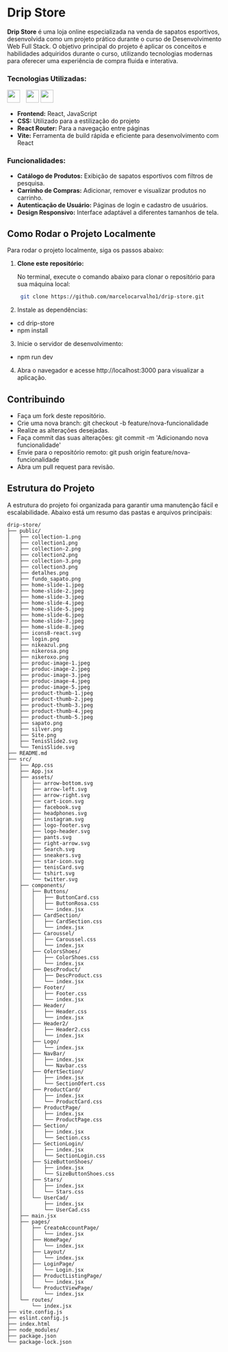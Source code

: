 # Drip Store

**Drip Store** é uma loja online especializada na venda de sapatos esportivos, desenvolvida como um projeto prático durante o curso de Desenvolvimento Web Full Stack. O objetivo principal do projeto é aplicar os conceitos e habilidades adquiridos durante o curso, utilizando tecnologias modernas para oferecer uma experiência de compra fluida e interativa.

### Tecnologias Utilizadas:
<img src="https://media.tenor.com/5xvAYl6_6BMAAAAi/react.gif" width="30" height="auto" style="display: inline-block; margin-right: 10px;" /> <img src="https://media.tenor.com/TReUojNlZ6wAAAAi/js-javascript.gif" width="30" height="auto" style="display: inline-block;" />
<img src="https://i.giphy.com/13FrpeVH09Zrb2.webp" width="30" height="auto" style="display: inline-block; margin-right: 10px;" />
- **Frontend:** React, JavaScript
- **CSS:** Utilizado para a estilização do projeto
- **React Router:** Para a navegação entre páginas
- **Vite:** Ferramenta de build rápida e eficiente para desenvolvimento com React

### Funcionalidades:
- **Catálogo de Produtos:** Exibição de sapatos esportivos com filtros de pesquisa.
- **Carrinho de Compras:** Adicionar, remover e visualizar produtos no carrinho.
- **Autenticação de Usuário:** Páginas de login e cadastro de usuários.
- **Design Responsivo:** Interface adaptável a diferentes tamanhos de tela.

## Como Rodar o Projeto Localmente

Para rodar o projeto localmente, siga os passos abaixo:

1. **Clone este repositório:**

   No terminal, execute o comando abaixo para clonar o repositório para sua máquina local:

   ```bash
    git clone https://github.com/marcelocarvalho1/drip-store.git
   
2. Instale as dependências:
- cd drip-store
- npm install

3. Inicie o servidor de desenvolvimento:
  - npm run dev
4. Abra o navegador e acesse http://localhost:3000 para visualizar a aplicação.

## Contribuindo
- Faça um fork deste repositório.
- Crie uma nova branch: git checkout -b feature/nova-funcionalidade
- Realize as alterações desejadas.
- Faça commit das suas alterações: git commit -m 'Adicionando nova funcionalidade'
- Envie para o repositório remoto: git push origin feature/nova-funcionalidade
- Abra um pull request para revisão.

## Estrutura do Projeto

A estrutura do projeto foi organizada para garantir uma manutenção fácil e escalabilidade. Abaixo está um resumo das pastas e arquivos principais:

```plaintext
drip-store/
├── public/
│   ├── collection-1.png
│   ├── collection1.png
│   ├── collection-2.png
│   ├── collection2.png
│   ├── collection-3.png
│   ├── collection3.png
│   ├── detalhes.png
│   ├── fundo_sapato.png
│   ├── home-slide-1.jpeg
│   ├── home-slide-2.jpeg
│   ├── home-slide-3.jpeg
│   ├── home-slide-4.jpeg
│   ├── home-slide-5.jpeg
│   ├── home-slide-6.jpeg
│   ├── home-slide-7.jpeg
│   ├── home-slide-8.jpeg
│   ├── icons8-react.svg
│   ├── login.png
│   ├── nikeazul.png
│   ├── nikerosa.png
│   ├── nikeroxo.png
│   ├── produc-image-1.jpeg
│   ├── produc-image-2.jpeg
│   ├── produc-image-3.jpeg
│   ├── produc-image-4.jpeg
│   ├── produc-image-5.jpeg
│   ├── product-thumb-1.jpeg
│   ├── product-thumb-2.jpeg
│   ├── product-thumb-3.jpeg
│   ├── product-thumb-4.jpeg
│   ├── product-thumb-5.jpeg
│   ├── sapato.png
│   ├── silver.png
│   ├── Site.png
│   ├── TenisSlide2.svg
│   └── TenisSlide.svg
├── README.md
├── src/
│   ├── App.css
│   ├── App.jsx
│   ├── assets/
│   │   ├── arrow-bottom.svg
│   │   ├── arrow-left.svg
│   │   ├── arrow-right.svg
│   │   ├── cart-icon.svg
│   │   ├── facebook.svg
│   │   ├── headphones.svg
│   │   ├── instagram.svg
│   │   ├── logo-footer.svg
│   │   ├── logo-header.svg
│   │   ├── pants.svg
│   │   ├── right-arrow.svg
│   │   ├── Search.svg
│   │   ├── sneakers.svg
│   │   ├── star-icon.svg
│   │   ├── tenisCard.svg
│   │   ├── tshirt.svg
│   │   └── twitter.svg
│   ├── components/
│   │   ├── Buttons/
│   │   │   ├── ButtonCard.css
│   │   │   ├── ButtonRosa.css
│   │   │   └── index.jsx
│   │   ├── CardSection/
│   │   │   ├── CardSection.css
│   │   │   └── index.jsx
│   │   ├── Caroussel/
│   │   │   ├── Caroussel.css
│   │   │   └── index.jsx
│   │   ├── ColorsShoes/
│   │   │   ├── ColorShoes.css
│   │   │   └── index.jsx
│   │   ├── DescProduct/
│   │   │   ├── DescProduct.css
│   │   │   └── index.jsx
│   │   ├── Footer/
│   │   │   ├── Footer.css
│   │   │   └── index.jsx
│   │   ├── Header/
│   │   │   ├── Header.css
│   │   │   └── index.jsx
│   │   ├── Header2/
│   │   │   ├── Header2.css
│   │   │   └── index.jsx
│   │   ├── Logo/
│   │   │   └── index.jsx
│   │   ├── NavBar/
│   │   │   ├── index.jsx
│   │   │   └── Navbar.css
│   │   ├── OfertSection/
│   │   │   ├── index.jsx
│   │   │   └── SectionOfert.css
│   │   ├── ProductCard/
│   │   │   ├── index.jsx
│   │   │   └── ProductCard.css
│   │   ├── ProductPage/
│   │   │   ├── index.jsx
│   │   │   └── ProductPage.css
│   │   ├── Section/
│   │   │   ├── index.jsx
│   │   │   └── Section.css
│   │   ├── SectionLogin/
│   │   │   ├── index.jsx
│   │   │   └── SectionLogin.css
│   │   ├── SizeButtonShoes/
│   │   │   ├── index.jsx
│   │   │   └── SizeButtonShoes.css
│   │   ├── Stars/
│   │   │   ├── index.jsx
│   │   │   └── Stars.css
│   │   └── UserCad/
│   │       ├── index.jsx
│   │       └── UserCad.css
│   ├── main.jsx
│   ├── pages/
│   │   ├── CreateAccountPage/
│   │   │   └── index.jsx
│   │   ├── HomePage/
│   │   │   └── index.jsx
│   │   ├── Layout/
│   │   │   └── index.jsx
│   │   ├── LoginPage/
│   │   │   └── Login.jsx
│   │   ├── ProductListingPage/
│   │   │   └── index.jsx
│   │   └── ProductViewPage/
│   │       └── index.jsx
│   └── routes/
│       └── index.jsx
├── vite.config.js
├── eslint.config.js
├── index.html
├── node_modules/
├── package.json
└── package-lock.json
